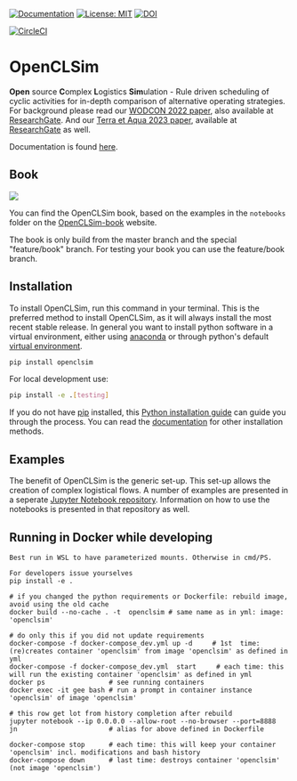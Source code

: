 [![Documentation](https://img.shields.io/badge/sphinx-documentation-informational.svg)](https://openclsim.readthedocs.io)
[![License: MIT](https://img.shields.io/badge/License-MIT-informational.svg)](https://github.com/TUDelft-CITG/OpenCLSim/blob/master/LICENSE.txt)
[![DOI](https://zenodo.org/badge/DOI/10.5281/zenodo.3730615.svg)](https://doi.org/10.5281/zenodo.3730615)

[![CircleCI](https://dl.circleci.com/status-badge/img/gh/TUDelft-CITG/OpenCLSim/tree/master.svg?style=svg)](https://dl.circleci.com/status-badge/redirect/gh/TUDelft-CITG/OpenCLSim/tree/master)

# OpenCLSim

**Open** source **C**omplex **L**ogistics **Sim**ulation - Rule driven scheduling of cyclic activities for in-depth comparison of alternative operating strategies. For background please read our [WODCON 2022 paper](https://www.dredging.org/resources/ceda-publications-online/conference-proceedings/abstract/1126), also available at [ResearchGate](https://www.researchgate.net/publication/360852095_OpenCLSim_Discrete_Event_Dredging_Fleet_Simulation_to_Optimise_Project_Costs). And our [Terra et Aqua 2023 paper](https://www.iadc-dredging.com/article/simulating-for-sustainability-alternative-operating-strategies-for-energy-efficiency/), available at [ResearchGate](https://www.researchgate.net/publication/371782674_Simulating_for_Sustainability_Alternative_Operating_Strategies_for_Energy_Efficiency) as well.

Documentation is found [here](https://openclsim.readthedocs.io).

## Book


<a href="https://delightful-cliff-0e49c3503.1.azurestaticapps.net/Intro_draft.html"><img src="docs/_static/book.png" style="max-width: 50vw;"></a>

You can find the OpenCLSim book, based on the examples in the `notebooks` folder on the [OpenCLSim-book](https://delightful-cliff-0e49c3503.1.azurestaticapps.net/Intro_draft.html) website.

The book is only build from the master branch and the special "feature/book" branch. For testing your book you can use the feature/book branch.

## Installation

To install OpenCLSim, run this command in your terminal. This is the preferred method to install OpenCLSim, as it will always install the most recent stable release. In general you want to install python software in a virtual environment, either using [anaconda](https://docs.anaconda.com/anaconda/install/) or through python's default [virtual environment](https://docs.python.org/3/tutorial/venv.html).

``` bash
pip install openclsim
```

For local development use:

``` bash
pip install -e .[testing]
```

If you do not have [pip](https://pip.pypa.io) installed, this [Python installation guide](http://docs.python-guide.org/en/latest/starting/installation/) can guide you through the process. You can read the [documentation](https://openclsim.readthedocs.io/en/latest/installation.html) for other installation methods.

## Examples

The benefit of OpenCLSim is the generic set-up. This set-up allows the creation of complex logistical flows. A number of examples are presented in a seperate [Jupyter Notebook repository](https://github.com/TUDelft-CITG/OpenCLSim-Notebooks). Information on how to use the notebooks is presented in that repository as well.

## Running in Docker while developing

	Best run in WSL to have parameterized mounts. Otherwise in cmd/PS.
	
	For developers issue yourselves
	pip install -e .

	# if you changed the python requirements or Dockerfile: rebuild image, avoid using the old cache
	docker build --no-cache . -t  openclsim # same name as in yml: image: 'openclsim'
	
	# do only this if you did not update requirements
    docker-compose -f docker-compose_dev.yml up -d     # 1st  time: (re)creates container 'openclsim' from image 'openclsim' as defined in yml
    docker-compose -f docker-compose_dev.yml  start     # each time: this will run the existing container 'openclsim' as defined in yml
    docker ps                # see running containers
    docker exec -it gee bash # run a prompt in container instance 'openclsim' of image 'openclsim'
	
	# this row get lot from history completion after rebuild
    jupyter notebook --ip 0.0.0.0 --allow-root --no-browser --port=8888
	jn                       # alias for above defined in Dockerfile
	
    docker-compose stop      # each time: this will keep your container 'openclsim' incl. modifications and bash history
    docker-compose down      # last time: destroys container 'openclsim' (not image 'openclsim')
